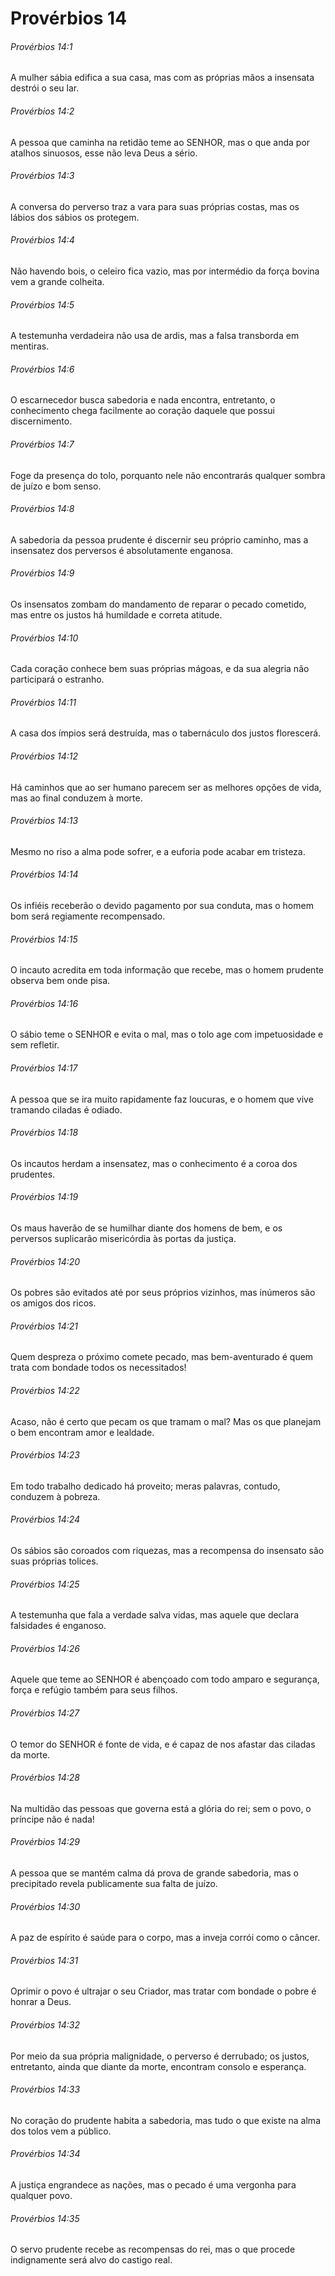 # Provérbios 14

###### Provérbios 14:1

A mulher sábia edifica a sua casa, mas com as próprias mãos a insensata destrói o seu lar.

###### Provérbios 14:2

A pessoa que caminha na retidão teme ao SENHOR, mas o que anda por atalhos sinuosos, esse não leva Deus a sério.

###### Provérbios 14:3

A conversa do perverso traz a vara para suas próprias costas, mas os lábios dos sábios os protegem.

###### Provérbios 14:4

Não havendo bois, o celeiro fica vazio, mas por intermédio da força bovina vem a grande colheita.

###### Provérbios 14:5

A testemunha verdadeira não usa de ardis, mas a falsa transborda em mentiras.

###### Provérbios 14:6

O escarnecedor busca sabedoria e nada encontra, entretanto, o conhecimento chega facilmente ao coração daquele que possui discernimento.

###### Provérbios 14:7

Foge da presença do tolo, porquanto nele não encontrarás qualquer sombra de juízo e bom senso.

###### Provérbios 14:8

A sabedoria da pessoa prudente é discernir seu próprio caminho, mas a insensatez dos perversos é absolutamente enganosa.

###### Provérbios 14:9

Os insensatos zombam do mandamento de reparar o pecado cometido, mas entre os justos há humildade e correta atitude.

###### Provérbios 14:10

Cada coração conhece bem suas próprias mágoas, e da sua alegria não participará o estranho.

###### Provérbios 14:11

A casa dos ímpios será destruída, mas o tabernáculo dos justos florescerá.

###### Provérbios 14:12

Há caminhos que ao ser humano parecem ser as melhores opções de vida, mas ao final conduzem à morte.

###### Provérbios 14:13

Mesmo no riso a alma pode sofrer, e a euforia pode acabar em tristeza.

###### Provérbios 14:14

Os infiéis receberão o devido pagamento por sua conduta, mas o homem bom será regiamente recompensado.

###### Provérbios 14:15

O incauto acredita em toda informação que recebe, mas o homem prudente observa bem onde pisa.

###### Provérbios 14:16

O sábio teme o SENHOR e evita o mal, mas o tolo age com impetuosidade e sem refletir.

###### Provérbios 14:17

A pessoa que se ira muito rapidamente faz loucuras, e o homem que vive tramando ciladas é odiado.

###### Provérbios 14:18

Os incautos herdam a insensatez, mas o conhecimento é a coroa dos prudentes.

###### Provérbios 14:19

Os maus haverão de se humilhar diante dos homens de bem, e os perversos suplicarão misericórdia às portas da justiça.

###### Provérbios 14:20

Os pobres são evitados até por seus próprios vizinhos, mas inúmeros são os amigos dos ricos.

###### Provérbios 14:21

Quem despreza o próximo comete pecado, mas bem-aventurado é quem trata com bondade todos os necessitados!

###### Provérbios 14:22

Acaso, não é certo que pecam os que tramam o mal? Mas os que planejam o bem encontram amor e lealdade.

###### Provérbios 14:23

Em todo trabalho dedicado há proveito; meras palavras, contudo, conduzem à pobreza.

###### Provérbios 14:24

Os sábios são coroados com riquezas, mas a recompensa do insensato são suas próprias tolices.

###### Provérbios 14:25

A testemunha que fala a verdade salva vidas, mas aquele que declara falsidades é enganoso.

###### Provérbios 14:26

Aquele que teme ao SENHOR é abençoado com todo amparo e segurança, força e refúgio também para seus filhos.

###### Provérbios 14:27

O temor do SENHOR é fonte de vida, e é capaz de nos afastar das ciladas da morte.

###### Provérbios 14:28

Na multidão das pessoas que governa está a glória do rei; sem o povo, o príncipe não é nada!

###### Provérbios 14:29

A pessoa que se mantém calma dá prova de grande sabedoria, mas o precipitado revela publicamente sua falta de juízo.

###### Provérbios 14:30

A paz de espírito é saúde para o corpo, mas a inveja corrói como o câncer.

###### Provérbios 14:31

Oprimir o povo é ultrajar o seu Criador, mas tratar com bondade o pobre é honrar a Deus.

###### Provérbios 14:32

Por meio da sua própria malignidade, o perverso é derrubado; os justos, entretanto, ainda que diante da morte, encontram consolo e esperança.

###### Provérbios 14:33

No coração do prudente habita a sabedoria, mas tudo o que existe na alma dos tolos vem a público.

###### Provérbios 14:34

A justiça engrandece as nações, mas o pecado é uma vergonha para qualquer povo.

###### Provérbios 14:35

O servo prudente recebe as recompensas do rei, mas o que procede indignamente será alvo do castigo real.

